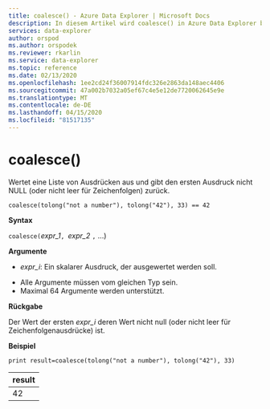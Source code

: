 ```yaml
---
title: coalesce() - Azure Data Explorer | Microsoft Docs
description: In diesem Artikel wird coalesce() in Azure Data Explorer beschrieben.
services: data-explorer
author: orspod
ms.author: orspodek
ms.reviewer: rkarlin
ms.service: data-explorer
ms.topic: reference
ms.date: 02/13/2020
ms.openlocfilehash: 1ee2cd24f36007914fdc326e2863da148aec4406
ms.sourcegitcommit: 47a002b7032a05ef67c4e5e12de7720062645e9e
ms.translationtype: MT
ms.contentlocale: de-DE
ms.lasthandoff: 04/15/2020
ms.locfileid: "81517135"
---
```

# <a name="coalesce"></a>coalesce()

Wertet eine Liste von Ausdrücken aus und gibt den ersten Ausdruck nicht NULL (oder nicht leer für Zeichenfolgen) zurück.

```kusto
coalesce(tolong("not a number"), tolong("42"), 33) == 42
```

**Syntax**

`coalesce(`*expr_1*`, `*expr_2* `,` ...)

**Argumente**

* *expr_i*: Ein skalarer Ausdruck, der ausgewertet werden soll.
- Alle Argumente müssen vom gleichen Typ sein.
- Maximal 64 Argumente werden unterstützt.


**Rückgabe**

Der Wert der ersten *expr_i* deren Wert nicht null (oder nicht leer für Zeichenfolgenausdrücke) ist.

**Beispiel**

```kusto
print result=coalesce(tolong("not a number"), tolong("42"), 33)
```

|result|
|---|
|42|